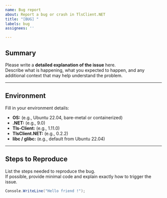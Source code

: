 ```yaml
---
name: Bug report
about: Report a bug or crash in TlsClient.NET
title: "[BUG] "
labels: bug
assignees: ''

---
```


## Summary
Please write a **detailed explanation of the issue** here.  
Describe what is happening, what you expected to happen, and any additional context that may help understand the problem.

---

## Environment
Fill in your environment details:

- **OS:** (e.g., Ubuntu 22.04, bare-metal or containerized)  
- **.NET:** (e.g., 9.0)  
- **Tls-Client:** (e.g., 1.11.0)  
- **TlsClient.NET:** (e.g., 0.2.2)  
- **libc / glibc:** (e.g., default from Ubuntu 22.04)  

---

## Steps to Reproduce
List the steps needed to reproduce the bug.  
If possible, provide minimal code and explain exactly how to trigger the issue.

```csharp
Console.WriteLine("Hello friend !");
```
